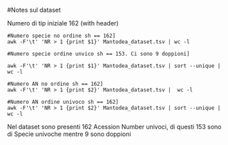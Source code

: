 #Notes sul dataset

Numero di tip iniziale 162 (with header)

```
#Numero specie no ordine sh == 162]
awk -F'\t' 'NR > 1 {print $1}' Mantodea_dataset.tsv | wc -l

#Numero specie ordine unvico sh == 153. Ci sono 9 doppioni]

awk -F'\t' 'NR > 1 {print $1}' Mantodea_dataset.tsv | sort --unique | wc -l

#Numero AN no ordine sh == 162]
awk -F'\t' 'NR > 1 {print $2}' Mantodea_dataset.tsv |  wc -l

#Numero AN ordine univoco sh == 162]
awk -F'\t' 'NR > 1 {print $2}' Mantodea_dataset.tsv | sort --unique | wc -l

```
Nel dataset sono presenti 162 Acession Number univoci, di questi 153 sono di Specie univoche mentre 9 sono doppioni
